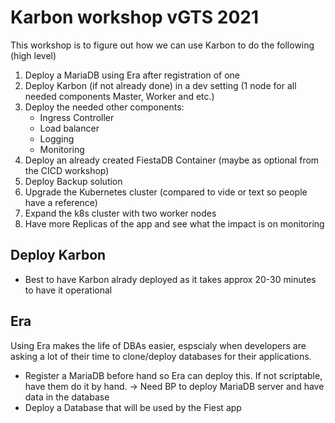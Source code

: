 # Karbon workshop vGTS 2021

This workshop is to figure out how we can use Karbon to do the following (high level)

1. Deploy a MariaDB using Era after registration of one
2. Deploy Karbon (if not already done) in a dev setting (1 node for all needed components Master, Worker and etc.)
3. Deploy the needed other components:
    - Ingress Controller
    - Load balancer
    - Logging
    - Monitoring
4. Deploy an already created FiestaDB Container (maybe as optional from the CICD workshop)
5. Deploy Backup solution
6. Upgrade the Kubernetes cluster (compared to vide or text so people have a reference)
7. Expand the k8s cluster with two worker nodes
8. Have more Replicas of the app and see what the impact is on monitoring

## Deploy Karbon

- Best to have Karbon alrady deployed as it takes approx 20-30 minutes to have it operational

## Era

Using Era makes the life of DBAs easier, espscialy when developers are asking a lot of their time to clone/deploy databases for their applications.

- Register a MariaDB before hand so Era can deploy this. If not scriptable, have them do it by hand. -> Need BP to deploy MariaDB server and have data in the database
- Deploy a Database that will be used by the Fiest app

